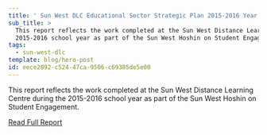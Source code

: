```yaml
---
title: ' Sun West DLC Educational Sector Strategic Plan 2015-2016 Year End Report'
sub_title: >
  This report reflects the work completed at the Sun West Distance Learning Centre during the
  2015-2016 school year as part of the Sun West Hoshin on Student Engagement.
tags:
  - sun-west-dlc
template: blog/hero-post
id: eece2892-c524-47ca-9506-c69385de5e00
---
```

This report reflects the work completed at the Sun West Distance Learning Centre during the 2015-2016 school year as part of the Sun West Hoshin on Student Engagement. 

<a class="btn" href="/ckfinder/userfiles/files/DLC%20ESSP%20Year%20End%20Report%20June%202016.pdf" target="_blank">Read Full Report</a>
